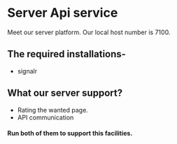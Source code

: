 # Server Api service
Meet our server platform.
Our local host number is 7100.
## The required installations- 
* signalr
## What our server support?
* Rating the wanted page.
* API communication
#### Run both of them to support this facilities.

